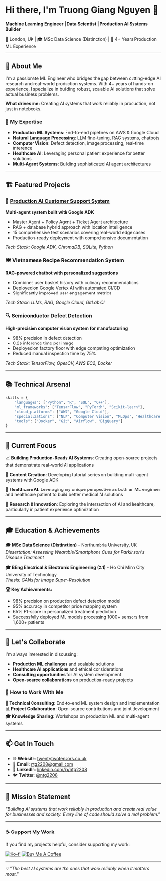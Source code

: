 # Hi there, I'm Truong Giang Nguyen 👋

**Machine Learning Engineer | Data Scientist | Production AI Systems Builder**

📍 London, UK | 🎓 MSc Data Science (Distinction) | 💼 4+ Years Production ML Experience

---

## 🚀 About Me

I'm a passionate ML Engineer who bridges the gap between cutting-edge AI research and real-world production systems. With 4+ years of hands-on experience, I specialize in building robust, scalable AI solutions that solve actual business problems.

**What drives me:** Creating AI systems that work reliably in production, not just in notebooks.

### 🔬 My Expertise
- **Production ML Systems**: End-to-end pipelines on AWS & Google Cloud
- **Natural Language Processing**: LLM fine-tuning, RAG systems, chatbots
- **Computer Vision**: Defect detection, image processing, real-time inference
- **Healthcare AI**: Leveraging personal patient experience for better solutions
- **Multi-Agent Systems**: Building sophisticated AI agent architectures

---

## 🏗️ Featured Projects

### 🤖 [Production AI Customer Support System](https://github.com/ntg2208/production-ai-customer-support)
**Multi-agent system built with Google ADK**
- Master Agent + Policy Agent + Ticket Agent architecture
- RAG + database hybrid approach with location intelligence
- 15 comprehensive test scenarios covering real-world edge cases
- Production-ready deployment with comprehensive documentation

*Tech Stack: Google ADK, ChromaDB, SQLite, Python*

### 🍽️ Vietnamese Recipe Recommendation System
**RAG-powered chatbot with personalized suggestions**
- Combines user basket history with culinary recommendations
- Deployed on Google Vertex AI with automated CI/CD
- Significantly improved user engagement metrics

*Tech Stack: LLMs, RAG, Google Cloud, GitLab CI*

### 🔍 Semiconductor Defect Detection
**High-precision computer vision system for manufacturing**
- 98% precision in defect detection
- 0.2s inference time per image
- Deployed on factory floor with edge computing optimization
- Reduced manual inspection time by 75%

*Tech Stack: TensorFlow, OpenCV, AWS EC2, Docker*

---

## 📚 Technical Arsenal

```python
skills = {
    "languages": ["Python", "R", "SQL", "C++"],
    "ml_frameworks": ["TensorFlow", "PyTorch", "Scikit-learn"],
    "cloud_platforms": ["AWS", "Google Cloud"],
    "specializations": ["NLP", "Computer Vision", "MLOps", "Healthcare AI"],
    "tools": ["Docker", "Git", "Airflow", "BigQuery"]
}
```

---

## 🎯 Current Focus

📈 **Building Production-Ready AI Systems**: Creating open-source projects that demonstrate real-world AI applications

🎥 **Content Creation**: Developing tutorial series on building multi-agent systems with Google ADK

🏥 **Healthcare AI**: Leveraging my unique perspective as both an ML engineer and healthcare patient to build better medical AI solutions

🔬 **Research & Innovation**: Exploring the intersection of AI and healthcare, particularly in patient experience optimization

---

## 🎓 Education & Achievements

**🎓 MSc Data Science (Distinction)** - Northumbria University, UK  
*Dissertation: Assessing Wearable/Smartphone Cues for Parkinson's Disease Treatment*

**🎓 BEng Electrical & Electronic Engineering (2.1)** - Ho Chi Minh City University of Technology  
*Thesis: GANs for Image Super-Resolution*

**🏆 Key Achievements:**
- 98% precision on production defect detection model
- 95% accuracy in competitor price mapping system
- 65% F1-score in personalized treatment prediction
- Successfully deployed ML models processing 1000+ sensors from 1,600+ patients

---

## 💼 Let's Collaborate

I'm always interested in discussing:
- **Production ML challenges** and scalable solutions
- **Healthcare AI applications** and ethical considerations  
- **Consulting opportunities** for AI system development
- **Open-source collaborations** on production-ready projects

### 🤝 How to Work With Me

**🔧 Technical Consulting**: End-to-end ML system design and implementation  
**📊 Project Collaboration**: Open-source contributions and joint development  
**🎓 Knowledge Sharing**: Workshops on production ML and multi-agent systems  

---

## 📫 Get In Touch

- 🌐 **Website**: [twentytwotensors.co.uk](https://twentytwotensors.co.uk)
- 📧 **Email**: ntg2208@gmail.com
- 💼 **LinkedIn**: [linkedin.com/in/ntg2208](https://linkedin.com/in/ntg2208)
- 🐦 **Twitter**: [@ntg2208](https://twitter.com/ntg2208)

---

## 🎯 Mission Statement

*"Building AI systems that work reliably in production and create real value for businesses and society. Every line of code should solve a real problem."*

---

### ☕ Support My Work

If you find my projects helpful, consider supporting my work:

[![Ko-fi](https://ko-fi.com/img/githubbutton_sm.svg)](https://ko-fi.com/S6S71IXKGS)
[![Buy Me A Coffee](https://img.shields.io/badge/Buy%20Me%20A%20Coffee-FFDD00?style=for-the-badge&logo=buy-me-a-coffee&logoColor=black)](https://coff.ee/truonggiang2208)

---

*💡 "The best AI systems are the ones that work reliably when it matters most."*

<!---
ntg2208/ntg2208 is a ✨ special ✨ repository because its `README.md` (this file) appears on your GitHub profile.
You can click the Preview link to take a look at your changes.
--->
